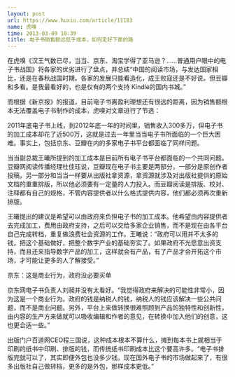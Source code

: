 ```yaml
---
layout: post
url: https://www.huxiu.com/article/11183
name: 虎嗅
time: 2013-03-09 10:39
title: 电子书销售额远低于成本，如何走好下面的路
---
```

在虎嗅《汉王气数已尽，当当、京东、淘宝学得了亚马逊？……普通用户眼中的电子书战国》将各家的优劣进行了盘点，并总结“中国的阅读市场，与发达国家相比，还是在春秋战国时期。各家的发展只能看造化，成王败寇还是不好说。但豆瓣和多看。是我最看好的，也是仅有的两个支持 Kindle的国内书城。”

而根据《新京报》的报道，目前电子书离盈利理想还有很远的距离，因为销售额根本无法覆盖电子书制作的成本，虎嗅对文章进行了节选：

2011年底电子书上线，到2012年底一年的时间里，销售收入300多万，但电子书的加工成本却花了近500万，这就是过去一年里当当电子书所面临的一个巨大困难。事实上，包括京东、豆瓣在内的多家电子书平台都面临了同样问题。

当当副总裁王曦所提到的加工成本是目前所有电子书平台都面临的一个共同问题。豆瓣网阅读传播经理杜佳珏说，豆瓣现在电子书主要是两部分，一部分是原创作者投稿，另一部分和当当一样要从出版社拿资源，拿资源就涉及对出版社提供的原始文档的重重排版，所以他必须要有一定量的人力投入。而豆瓣阅读是排版、校对、注释都有自己的规格，不管内容提供者以什么格式提供内容，他们都必须再次重新排版。

王曦提出的建议是希望可以由政府来负担电子书的加工成本。他希望由内容提供者去完成加工，费用由政府支持，之后可以交给多家企业销售，而不是现在由各平台自己完成转档，重复做浪费社会资源的工作。王曦说：“政府可以用并不太多的钱，把这个基础做好，把整个数字产业的基础夯实了。如果政府不光愿意出资支持，而且还来指导数字产品的加工，这样就会有产品，有了产品才会开拓这个市场，才可能让更多的人了解接受。”

京东：这是商业行为，政府没必要买单

京东网电子书负责人刘昶并没有太看好。“我觉得政府来解决的可能性非常小，因为这是一个商业行为。政府的钱是纳税人的钱，纳税人的钱应该解决一些公共问题，而不是商业问题。另外，平台上来做转换很难照顾到产品的独特性和创新性，由内容的生产方来做就可以吸收编辑和作者的意见，在转换中加入他们的创意，这也更合适一些。”

出版门户百道网CEO程三国说，这种成本根本不算什么，摊到每本书上就相当于印刷的纸书中印刷、排版的钱，而传统纸书印刷成本比这个要高许多。“电子书排版完就可以了，其实即便外包也没多少钱。现在国外电子书的市场做起来了，有很多出版社自己做转档，更多的是外包，那样成本更低。”

